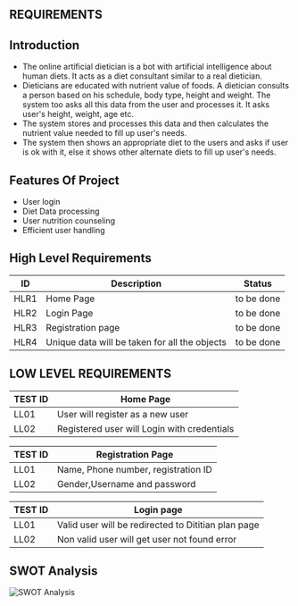 ## REQUIREMENTS
## Introduction
- The online artificial dietician is a bot with artificial intelligence about human diets. It acts as a diet consultant similar to a real dietician. 
- Dieticians are educated with nutrient value of foods. A dietician consults a person based on his schedule, body type, height and weight. The system too asks all this data from the user and processes it. It asks user's height, weight, age etc.
-  The system stores and processes this data and then calculates the nutrient value needed to fill up user's needs. 
- The system then shows an appropriate diet to the users and asks if user is ok with it, else it shows other alternate diets to fill up user's needs.

## Features Of Project
-	User login
-	Diet Data processing
-	User nutrition counseling
-	Efficient user handling
 
 ## High Level Requirements
|  ID | Description  | Status  |
|---|---|---|
| HLR1 | Home Page |	to be done |
| HLR2 | Login Page| to be done |
| HLR3 | Registration page | to be done |
| HLR4 | Unique data will be taken for all the objects | to be done  |

## LOW LEVEL REQUIREMENTS
|TEST ID|Home Page|
|---|---|
|LL01|User will register as a new user|
|LL02|Registered user will Login with credentials|


|TEST ID|Registration Page|
|---|---|
|LL01|Name, Phone number, registration ID|
|LL02|Gender,Username and password|

|TEST ID|Login page|
|---|---|
|LL01|Valid user will be redirected to Dititian plan page|
|LL02|Non valid user will get user not found error|

## SWOT Analysis

![SWOT Analysis](https://user-images.githubusercontent.com/63278683/163723550-ceb1adf7-57da-4bb7-a3d2-392ddbf21c59.png)
